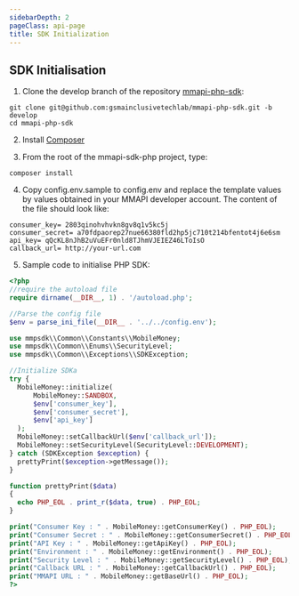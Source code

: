 ```yaml
---
sidebarDepth: 2
pageClass: api-page
title: SDK Initialization
---
```


## SDK Initialisation

1. Clone the develop branch of the repository <a href="https://github.com/gsmainclusivetechlab/mmapi-php-sdk" target="_blank">mmapi-php-sdk</a>:

```shell
git clone git@github.com:gsmainclusivetechlab/mmapi-php-sdk.git -b develop
cd mmapi-php-sdk
```

2. Install <a href="https://getcomposer.org/download/" target="_blank">Composer</a>

3. From the root of the <span class="highlight">mmapi-sdk-php</span> project, type:

```shell
composer install
```

4. Copy <span class="highlight">config.env.sample</span> to <span class="highlight">config.env</span> and replace the template values by values obtained in your MMAPI
developer account. The content of the file should look like:

```shell
consumer_key= 2803qinohvhvkn8gv8q1v5kc5j
consumer_secret= a70fdpaorep27nue66380fld2hp5jc710t214bfentot4j6e6sm
api_key= qQcKL8nJhB2uVuEFr0nld8TJhmVJEIEZ46LToIsO
callback_url= http://your-url.com
```

5. Sample code to initialise PHP SDK:

```php
<?php
//require the autoload file
require dirname(__DIR__, 1) . '/autoload.php';

//Parse the config file
$env = parse_ini_file(__DIR__ . '../../config.env');

use mmpsdk\\Common\\Constants\\MobileMoney;
use mmpsdk\\Common\\Enums\\SecurityLevel;
use mmpsdk\\Common\\Exceptions\\SDKException;

//Initialize SDKa
try {
  MobileMoney::initialize(
      MobileMoney::SANDBOX,
      $env['consumer_key'],
      $env['consumer_secret'],
      $env['api_key']
  );
  MobileMoney::setCallbackUrl($env['callback_url']);
  MobileMoney::setSecurityLevel(SecurityLevel::DEVELOPMENT);
} catch (SDKException $exception) {
  prettyPrint($exception->getMessage());
}

function prettyPrint($data)
{
  echo PHP_EOL . print_r($data, true) . PHP_EOL;
}

print("Consumer Key : " . MobileMoney::getConsumerKey() . PHP_EOL);
print("Consumer Secret : " . MobileMoney::getConsumerSecret() . PHP_EOL);
print("API Key : " . MobileMoney::getApiKey() . PHP_EOL);
print("Environment : " . MobileMoney::getEnvironment() . PHP_EOL);
print("Security Level : " . MobileMoney::getSecurityLevel() . PHP_EOL);
print("Callback URL : " . MobileMoney::getCallbackUrl() . PHP_EOL);
print("MMAPI URL : " . MobileMoney::getBaseUrl() . PHP_EOL);
?>
```

<script>
export default {
  mounted() {
    setTimeout(() => {
      const codeBlocks = Array.from(document.querySelectorAll('.extra-class'));
    
      codeBlocks.forEach(element => {
        const preElement = element.querySelector('pre');

        const div = document.createElement('div');
        div.classList.add('pre-wrapper');
        div.appendChild(preElement);

        element.appendChild(div);
      });
    }, 0);
  },
}
</script>

